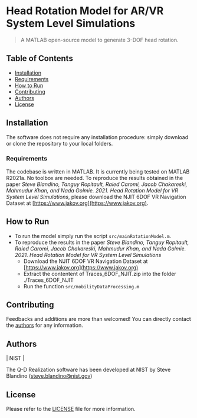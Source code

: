 # Head Rotation Model for AR/VR System Level Simulations
> A MATLAB open-source model to generate 3-DOF head rotation.


## Table of Contents
* [Installation](#installation)
* [Requirements](#requirements)
* [How to Run](#how-to-run)
* [Contributing](#contributing)
* [Authors](#authors)
* [License](#license)

## Installation
The software does not require any installation procedure: simply download or clone the repository to your local folders.

### Requirements
The codebase is written in MATLAB. It is currently being tested on MATLAB R2021a.
No toolbox are needed.
To reproduce the results obtained in the paper *Steve Blandino, Tanguy Ropitault, Raied Caromi, Jacob Chakareski, Mahmudur Khan, 
  and Nada Golmie. 2021. Head Rotation Model for VR System Level Simulations*, please download the NJIT 6DOF VR Navigation Dataset at [https://www.jakov.org](https://www.jakov.org).

## How to Run 
* To run the model simply run the script `src/mainRotationModel.m`.
* To reproduce the results in the paper *Steve Blandino, Tanguy Ropitault, Raied Caromi, Jacob Chakareski, Mahmudur Khan, 
  and Nada Golmie. 2021. Head Rotation Model for VR System Level Simulations*
	* Download the NJIT 6DOF VR Navigation Dataset at [https://www.jakov.org](https://www.jakov.org)
	* Extract the contentent of Traces_6DOF_NJIT.zip into the folder ./Traces_6DOF_NJIT
	* Run the function `src/mobilityDataProcessing.m`

## Contributing
Feedbacks and additions are more than welcomed! You can directly contact the [authors](#Authors) for any information.


## Authors

| NIST | 

The Q-D Realization software has been developed at NIST by Steve Blandino (steve.blandino@nist.gov)


## License
Please refer to the [LICENSE](LICENSE) file for more information.
